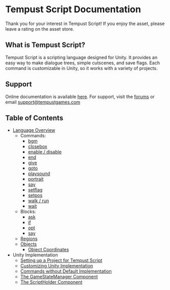 # Tempust Script Documentation

Thank you for your interest in Tempust Script! If you enjoy the asset, please leave a rating on the asset store.

## What is Tempust Script?
Tempust Script is a scripting language designed for Unity. It provides an easy way to make dialogue trees, simple cutscenes, and save flags. Each command is customizable in Unity, so it works with a variety of projects.

## Support
Online documentation is available [here](https://tempustgames.com/). For support, visit the [forums](https://tempustgames.itch.io/tempust-script/community) or email support@tempustgames.com

## Table of Contents
* [Language Overview](syntax.md)
    * Commands:
        * [bgm](documentation/unimplemented.md)
        * [closebox]()
        * [enable / disable](documentation/enable.md)
        * [end](documentation/end.md)
        * [give](documentation/unimplemented.md)
        * [goto](documentation/goto.md)
        * [playsound](documentation/unimplemented.md)
        * [portrait](documentation/unimplemented.md)
        * [say](documentation/say.md)
        * [setflag](documentation/setflag.md)
        * [setpos](documentation/setpos.md)
        * [walk / run](documentation/move.md)
        * [wait](documentation/wait.md)
    * Blocks:
        * [ask](documentation/ask.md)
        * [if](documentation/conditional.md)
        * [opt](documentation/ask.md)
        * [say](documentation/say.md)
    * [Regions](documentation/region.md)
    * [Objects](documentation/objects.md)
        * [Object Coordinates](documentation/objectcoords.md)
* Unity Implementation
    * [Setting up a Project for Tempust Script](documentation/setup.md)
    * [Customizing Unity Implementation](documentation/implementation.md)
    * [Commands without Default Implementation](documentation/unimplemented.md)
    * [The GameStateManager Component](documentation/gamestatemanager.md)
    * [The ScriptHolder Component](documentation/scriptholder.md)